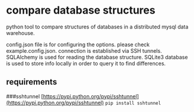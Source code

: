 # compare database structures
python tool to compare structures of databases in a distributed mysql data warehouse.

config.json file is for configuring the options. please check example.config.json. connection is established via SSH tunnels. SQLAlchemy is used for reading the database structure. SQLite3 database is used to store info locally in order to query it to find differences.

## requirements

###sshtunnel
[https://pypi.python.org/pypi/sshtunnel](https://pypi.python.org/pypi/sshtunnel)
`pip install sshtunnel`


